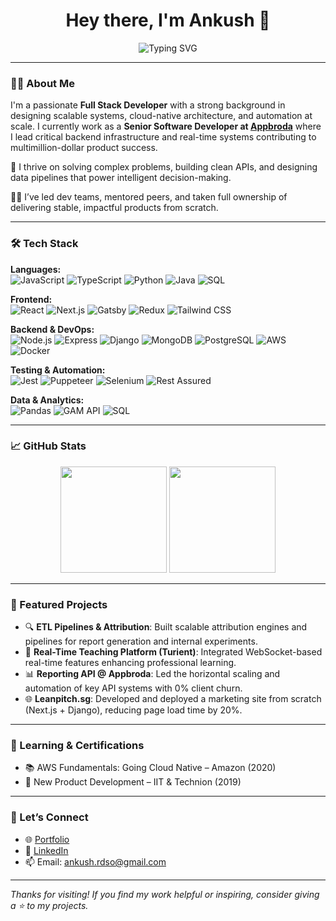 <h1 align="center">Hey there, I'm Ankush 👋</h1>

<p align="center">
  <img src="https://readme-typing-svg.demolab.com?font=Fira+Code&pause=1000&color=00BFFF&center=true&vCenter=true&width=600&lines=Senior+Software+Developer+%40+Appbroda;|+Full+Stack+Engineer+%7C+Cloud+Native+Builder+|;Tech+Leader+%7C+System+Design+Enthusiast;Node.js+%7C+Python+%7C+React+%7C+AWS" alt="Typing SVG" />
</p>


---

### 👨‍💻 About Me

I'm a passionate **Full Stack Developer** with a strong background in designing scalable systems, cloud-native architecture, and automation at scale. I currently work as a **Senior Software Developer at [Appbroda](https://www.appbroda.com)** where I lead critical backend infrastructure and real-time systems contributing to multimillion-dollar product success.

🔧 I thrive on solving complex problems, building clean APIs, and designing data pipelines that power intelligent decision-making.

🧑‍🏫 I’ve led dev teams, mentored peers, and taken full ownership of delivering stable, impactful products from scratch.

---

### 🛠️ Tech Stack

**Languages:**  
![JavaScript](https://img.shields.io/badge/-JavaScript-black?style=flat-square&logo=javascript)
![TypeScript](https://img.shields.io/badge/-TypeScript-3178c6?style=flat-square&logo=typescript)
![Python](https://img.shields.io/badge/-Python-3776AB?style=flat-square&logo=python)
![Java](https://img.shields.io/badge/-Java-007396?style=flat-square&logo=java)
![SQL](https://img.shields.io/badge/-SQL-003B57?style=flat-square&logo=sqlite)

**Frontend:**  
![React](https://img.shields.io/badge/-React-61DAFB?style=flat-square&logo=react)
![Next.js](https://img.shields.io/badge/-Next.js-000000?style=flat-square&logo=next.js)
![Gatsby](https://img.shields.io/badge/-Gatsby-663399?style=flat-square&logo=gatsby)
![Redux](https://img.shields.io/badge/-Redux-764ABC?style=flat-square&logo=redux)
![Tailwind CSS](https://img.shields.io/badge/-TailwindCSS-38B2AC?style=flat-square&logo=tailwind-css)

**Backend & DevOps:**  
![Node.js](https://img.shields.io/badge/-Node.js-339933?style=flat-square&logo=node.js)
![Express](https://img.shields.io/badge/-Express-black?style=flat-square&logo=express)
![Django](https://img.shields.io/badge/-Django-092E20?style=flat-square&logo=django)
![MongoDB](https://img.shields.io/badge/-MongoDB-47A248?style=flat-square&logo=mongodb)
![PostgreSQL](https://img.shields.io/badge/-PostgreSQL-336791?style=flat-square&logo=postgresql)
![AWS](https://img.shields.io/badge/-AWS-232F3E?style=flat-square&logo=amazon-aws)
![Docker](https://img.shields.io/badge/-Docker-2496ED?style=flat-square&logo=docker)

**Testing & Automation:**  
![Jest](https://img.shields.io/badge/-Jest-C21325?style=flat-square&logo=jest)
![Puppeteer](https://img.shields.io/badge/-Puppeteer-40b5a4?style=flat-square&logo=puppeteer)
![Selenium](https://img.shields.io/badge/-Selenium-43B02A?style=flat-square&logo=selenium)
![Rest Assured](https://img.shields.io/badge/-Rest%20Assured-6E9C9F?style=flat-square)

**Data & Analytics:**  
![Pandas](https://img.shields.io/badge/-Pandas-150458?style=flat-square&logo=pandas)
![GAM API](https://img.shields.io/badge/-GAM%20API-f2a900?style=flat-square)
![SQL](https://img.shields.io/badge/-SQL-003B57?style=flat-square&logo=sqlite)

---

### 📈 GitHub Stats

<p align="center">
  <img src="https://github-readme-stats.vercel.app/api?username=ankushmishraji7&show_icons=true&theme=tokyonight" height="170" />
  <img src="https://github-readme-streak-stats.herokuapp.com?user=ankushmishraji7%22&theme=default" height="170" />
</p>

---

### 📂 Featured Projects

- 🔍 **ETL Pipelines & Attribution**: Built scalable attribution engines and pipelines for report generation and internal experiments.  
- 🚀 **Real-Time Teaching Platform (Turient)**: Integrated WebSocket-based real-time features enhancing professional learning.  
- 📊 **Reporting API @ Appbroda**: Led the horizontal scaling and automation of key API systems with 0% client churn.  
- 🌐 **Leanpitch.sg**: Developed and deployed a marketing site from scratch (Next.js + Django), reducing page load time by 20%.

---

### 🧠 Learning & Certifications

- 📚 AWS Fundamentals: Going Cloud Native – Amazon (2020)  
- 🚀 New Product Development – IIT & Technion (2019)  

---

### 🤝 Let’s Connect

- 🌐 [Portfolio](https://ankushmishra.dev)  
- 💼 [LinkedIn](https://www.linkedin.com/in/ankush-mishra-ji-39455a166/)  
- 📫 Email: ankush.rdso@gmail.com  

---

_Thanks for visiting! If you find my work helpful or inspiring, consider giving a ⭐️ to my projects._

